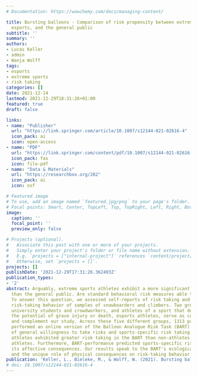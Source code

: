 ```yaml
---
# Documentation: https://wowchemy.com/docs/managing-content/

title: Bursting balloons - Comparison of risk propensity between extreme sports,
  esports, and the general public
subtitle: ''
summary: ''
authors:
- Lucas Keller
- admin
- Wanja Wolff
tags:
- esports
- extreme sports
- risk taking
categories: []
date: 2021-12-14
lastmod: 2021-12-29T18:31:26+01:00
featured: true
draft: false

links:
- name: "Publisher"
  url: "https://link.springer.com/article/10.1007/s12144-021-02616-4"
  icon_pack: ai
  icon: open-access
- name: "PDF"
  url: "https://link.springer.com/content/pdf/10.1007/s12144-021-02616-4.pdf"
  icon_pack: fas
  icon: file-pdf
- name: "Data & Materials"
  url: "https://researchbox.org/202"
  icon_pack: ai
  icon: osf

# Featured image
# To use, add an image named `featured.jpg/png` to your page's folder.
# Focal points: Smart, Center, TopLeft, Top, TopRight, Left, Right, BottomLeft, Bottom, BottomRight.
image:
  caption: ''
  focal_point: ''
  preview_only: false

# Projects (optional).
#   Associate this post with one or more of your projects.
#   Simply enter your project's folder or file name without extension.
#   E.g. `projects = ["internal-project"]` references `content/project/deep-learning/index.md`.
#   Otherwise, set `projects = []`.
projects: []
publishDate: '2021-12-29T17:31:26.362493Z'
publication_types:
- '2'
abstract: Arguably, extreme sports athletes exhibit a more significant risk appetite
  than the general public. Are standard behavioral risk measures able to capture this?
  To answer this question, we assessed self-reports of risk taking and measured the
  risk-taking behavior of samples of snowboarders and climbers. Two groups of non-athletes,
  university students and crowdworkers, and athletes of a sport that does not include
  the potential of grave injury or death, esports athletes, serve as control conditions
  and complement our study. Across these five different groups, 1313 participants
  performed an online version of the Balloon Analogue Risk Task (BART) and gave self-reports
  of general willingness to take risks and sports-specific risk taking. Extreme sports
  athletes exhibited greater risk taking in the BART than non-athletes and esports
  athletes. Furthermore, BART-performance predicted sports-specific risk taking and
  its affective consequences. Our results speak to the BART's ecological validity
  and the unique role of physical consequences on risk-taking behavior.
publication: 'Keller, L., Bieleke, M., & Wolff, W. (2021). Bursting balloons – Comparison of risk propensity between extreme sports, esports, and the general public. *Current Psychology*. Advance online publication. https://doi.org/10.1007/s12144-021-02616-4'
# doi: 10.1007/s12144-021-02616-4
---
```

